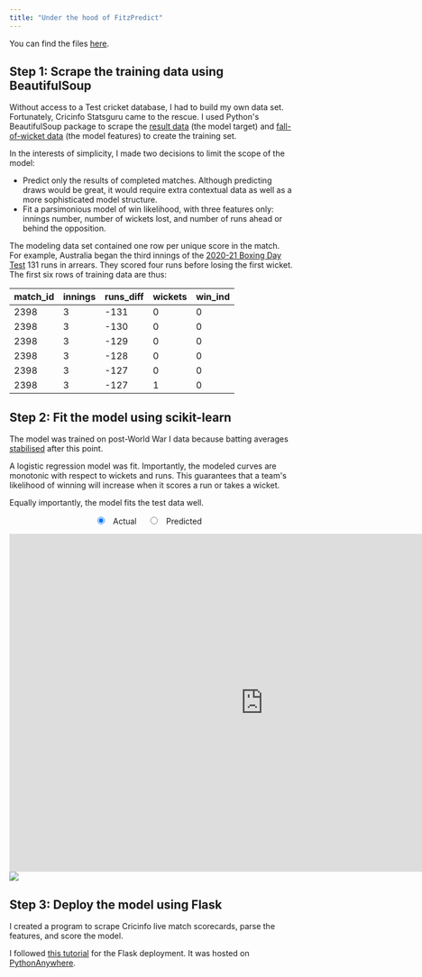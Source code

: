 ```yaml
---
title: "Under the hood of FitzPredict"
---
```


You can find the files [here](https://github.com/luke-fitz/projects/tree/main/fitzpredict).

Step 1: Scrape the training data using BeautifulSoup
------
Without access to a Test cricket database, I had to build my own data set. Fortunately, Cricinfo Statsguru came to the rescue. I used Python's BeautifulSoup package to scrape the [result data](https://stats.espncricinfo.com/ci/engine/stats/index.html?class=1;filter=advanced;orderby=start;page=1;size=200;template=results;type=team;view=results) (the model target) and  [fall-of-wicket data](https://stats.espncricinfo.com/ci/engine/stats/index.html?class=1;filter=advanced;orderby=start;page=1;size=200;template=results;type=fow;view=innings) (the model features) to create the training set.

In the interests of simplicity, I made two decisions to limit the scope of the model:
- Predict only the results of completed matches. Although predicting draws would be great, it would require extra contextual data as well as a more sophisticated model structure.
- Fit a parsimonious model of win likelihood, with three features only: innings number, number of wickets lost, and number of runs ahead or behind the opposition.

The modeling data set contained one row per unique score in the match. For example, Australia began the third innings of the [2020-21 Boxing Day Test](https://www.espncricinfo.com/series/india-in-australia-2020-21-1223867/australia-vs-india-2nd-test-1223870/full-scorecard) 131 runs in arrears. They scored four runs before losing the first wicket. The first six rows of training data are thus:

| match_id | innings | runs_diff | wickets | win_ind |
|----------|---------|-----------|---------|---------|
| 2398     | 3       | -131      | 0       | 0       |
| 2398     | 3       | -130      | 0       | 0       |
| 2398     | 3       | -129      | 0       | 0       |
| 2398     | 3       | -128      | 0       | 0       |
| 2398     | 3       | -127      | 0       | 0       |
| 2398     | 3       | -127      | 1       | 0       |

Step 2: Fit the model using scikit-learn
------
The model was trained on post-World War I data because batting averages [stabilised](
https://stats.espncricinfo.com/ci/engine/stats/index.html?class=1;filter=advanced;groupby=decade;orderby=start;template=results;type=batting) after this point.

A logistic regression model was fit. Importantly, the modeled curves are monotonic with respect to wickets and runs. This guarantees that a team's likelihood of winning will increase when it scores a run or takes a wicket.

Equally importantly, the model fits the test data well.

<script>
    function go(loc){
      console.log(loc);
        document.getElementById('iframe').src = loc; 
    }
</script>

<div class="iframe_container">
    <form align="center">
        <input type="radio" name="iframe" value="type" checked onClick= "go('https://luke-fitz.github.io/files/fitzpredict_actual.html')"/>&nbsp;&nbsp;&nbsp;Actual &nbsp;&nbsp;&nbsp;  	
        <input type="radio" name="iframe" value="type" onClick = "go('https://luke-fitz.github.io/files/fitzpredict_predicted.html')"/>&nbsp;&nbsp;&nbsp;Predicted&nbsp;&nbsp;&nbsp;
    </form>
</div>
<div class="logins_details_container"><!--The top container-->
	<iframe width="900" height="600" frameborder="0" scrolling="no" id="iframe" src="https://luke-fitz.github.io/files/fitzpredict_actual.html"></iframe>
</div>

<img src="https://luke-fitz.github.io/files/fitzpredict_actual_vs_predicted.png">

Step 3: Deploy the model using Flask
------
I created a program to scrape Cricinfo live match scorecards, parse the features, and score the model.

I followed [this tutorial](https://towardsdatascience.com/how-to-easily-deploy-machine-learning-models-using-flask-b95af8fe34d4) for the Flask deployment. It was hosted on [PythonAnywhere](https://www.pythonanywhere.com/).

